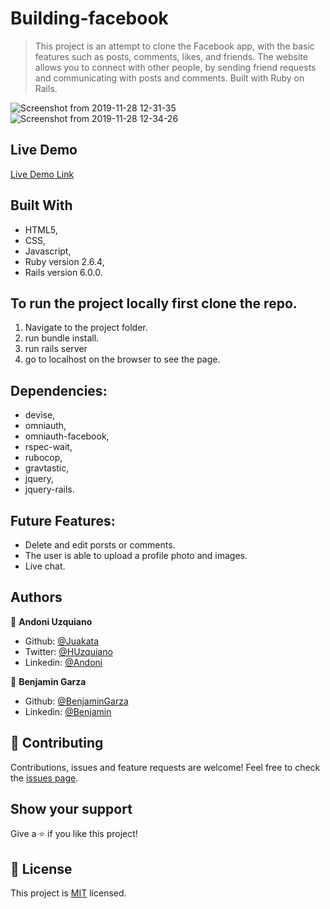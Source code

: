 # Building-facebook

> This project is an attempt to clone the Facebook app, with the basic features such as posts, comments, likes, and friends. The website allows you to connect with other people, by sending friend requests and communicating with posts and comments. Built with Ruby on Rails.

![Screenshot from 2019-11-28 12-31-35](https://user-images.githubusercontent.com/11781597/69827738-479b6680-11de-11ea-9659-7255c486f78f.png)![Screenshot from 2019-11-28 12-34-26](https://user-images.githubusercontent.com/11781597/69827789-8f21f280-11de-11ea-9bc7-d2745d3e8056.png)

## Live Demo

[Live Demo Link](https://intense-harbor-38641.herokuapp.com/)

## Built With

- HTML5,
- CSS,
- Javascript,
- Ruby version 2.6.4,
- Rails version 6.0.0.

## To run the project locally first clone the repo.

  1) Navigate to the project folder.
  2) run bundle install.
  3) run rails server
  4) go to localhost on the browser to see the page.

## Dependencies:
 - devise,
 - omniauth,
 - omniauth-facebook,
 - rspec-wait,
 - rubocop,
 - gravtastic,
 - jquery,
 - jquery-rails.
 
## Future Features:

- Delete and edit porsts or comments.
- The user is able to upload a profile photo and images.
- Live chat.

## Authors

👤 **Andoni Uzquiano**

- Github: [@Juakata](https://github.com/Juakata)
- Twitter: [@HUzquiano](https://twitter.com/HUzquiano)
- Linkedin: [@Andoni](https://www.linkedin.com/in/andoni-uzquiano-31304818a/)

👤 **Benjamin Garza**

- Github: [@BenjaminGarza](https://github.com/BenjaminGarza)
- Linkedin: [@Benjamin](https://www.linkedin.com/in/benjamin-garza/)

## 🤝 Contributing

Contributions, issues and feature requests are welcome!
Feel free to check the [issues page](https://github.com/BenjaminGarza/building-facebook/issues).

## Show your support

Give a ⭐️ if you like this project!

## 📝 License

This project is [MIT](https://opensource.org/licenses/MIT) licensed.
